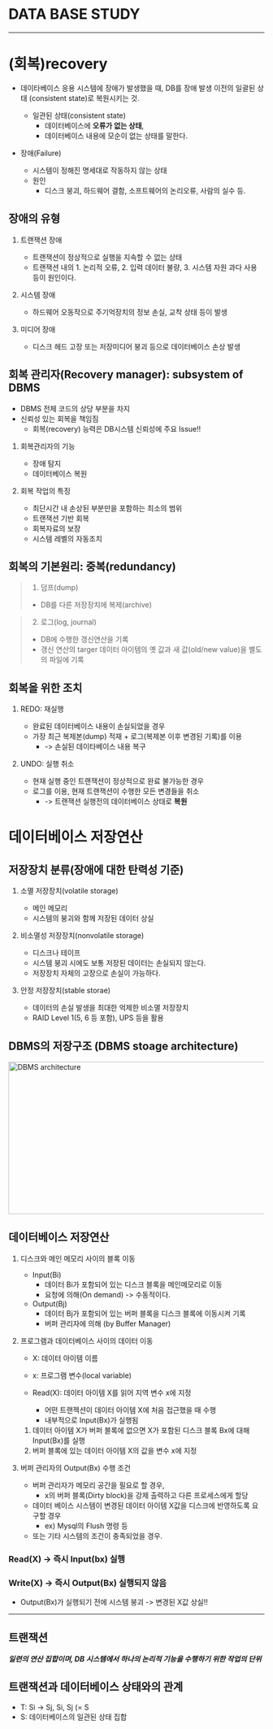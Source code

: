 # DATA BASE STUDY

----------------------------------------------------------------

# (회복)recovery

* 데이타베이스 응용 시스템에 장애가 발생했을 때, DB를 장애 발생 이전의 일괄된 상태 (consistent state)로 복원시키는 것.
  * 일관된 상태(consistent state)
    * 데이터베이스에 **오류가 없는 상태**,
    * 데이터베이스 내용에 모순이 없는 상태를 말한다.

* 장애(Failure)
  * 시스템이 정해진 명세대로 작동하지 않는 상태
  * 원인
    * 디스크 붕괴, 하드웨어 결함, 소프트웨어의 논리오류, 사람의 실수 등.

## 장애의 유형

1. 트랜잭션 장애
   * 트랜잭션이 정상적으로 실행을 지속할 수 없는 상태
   * 트랜잭션 내의 1. 논리적 오류, 2. 입력 데이터 불량, 3. 시스템 자원 과다 사용 등이 원인이다.

2. 시스템 장애
   * 하드웨어 오동작으로 주기억장치의 정보 손실, 교착 상태 등이 발생

3. 미디어 장애
   * 디스크 헤드 고장 또는 저장미디어 붕괴 등으로 데이터베이스 손상 발생

## 회복 관리자(Recovery manager): subsystem of DBMS

* DBMS 전체 코드의 상당 부분을 차지
* 신뢰성 있는 회복을 책임짐
  * 회복(recovery) 능력은 DB시스템 신뢰성에 주요 Issue!!

1. 회복관리자의 기능
   * 장애 탐지
   * 데이터베이스 복원

2. 회복 작업의 특징
   * 최단시간 내 손상된 부분만을 포함하는 최소의 범위
   * 트랜잭션 기반 회복
   * 회복자료의 보장
   * 시스템 레벨의 자동조치

## 회복의 기본원리: 중복(redundancy)

> 1. 덤프(dump)
>
> * DB를 다른 저장장치에 복제(archive)

> 2. 로그(log, journal)
>
> * DB에 수행한 갱신연산을 기록
> * 갱신 연산의 targer 데이터 아이템의 옛 값과 새 값(old/new value)을 별도의 파일에 기록

## 회복을 위한 조치

1. REDO: 재실행
   * 완료된 데이터베이스 내용이 손실되었을 경우
   * 가장 최근 복제본(dump) 적재 + 로그(복제본 이후 변경된 기록)를 이용
      * -> 손실된 데이타베이스 내용 복구

2. UNDO: 실행 취소
   * 현재 실행 중인 트랜잭션이 정상적으로 완료 불가능한 경우
   * 로그를 이용, 현재 트랜잭션이 수행한 모든 변경들을 취소
      * -> 트랜잭션 실행전의 데이터베이스 상태로 **복원**

# 데이터베이스 저장연산

## 저장장치 분류(장애에 대한 탄력성 기준)

1. 소멸 저장장치(volatile storage)
   * 메인 메모리
   * 시스템의 붕괴와 함께 저장된 데이터 상실

2. 비소멸성 저장장치(nonvolatile storage)
   * 디스크나 테이프
   * 시스템 붕괴 시에도 보통 저장된 데이터는 손실되지 않는다.
   * 저장장치 자체의 고장으로 손실이 가능하다.

3. 안정 저장장치(stable storae)
   * 데이터의 손실 발생을 최대한 억제한 비소멸 저장장치
   * RAID Level 1(5, 6 등 포함), UPS 등을 활용

## DBMS의 저장구조 (DBMS stoage architecture)

<img src="C:\Users\gusal\mini\routerbase\src\images\DBMS storage architectrue.png" alt="DBMS architecture" style="height:300px; width: 600px;"/>

## 데이터베이스 저장연산

1. 디스크와 메인 메모리 사이의 블록 이동
   * Input(Bi)
     * 데이터 Bi가 포함되어 있는 디스크 블록을 메인메모리로 이동
     * 요청에 의해(On demand) -> 수동적이다.
   * Output(Bj)
     * 데이터 Bj가 포함되어 있는 버퍼 블록을 디스크 블록에 이동시켜 기록
     * 버퍼 관리자에 의해 (by Buffer Manager)

2. 프로그램과 데이터베이스 사이의 데이터 이동
   * X: 데이터 아이템 이름
   * x: 프로그램 변수(local variable)

   * Read(X): 데이터 아이템 X를 읽어 지역 변수 x에 지정
      * 어떤 트랜젝션이 데이터 아이템 X에 처음 접근했을 때 수행
      * 내부적으로 Input(Bx)가 실행됨

    1. 데이터 아이템 X가 버퍼 블록에 없으면 X가 포함된 디스크 블록 Bx에 대해 Input(Bx)를 실행
    2. 버퍼 블록에 있는 데이터 아이템 X의 값을 변수 x에 지정

3. 버퍼 관리자의 Output(Bx) 수행 조건
    * 버퍼 관리자가 메모리 공간을 필요로 할 경우,
      * x의 버퍼 블록(Dirty block)을 강제 출력하고 다른 프로세스에게 할당
   * 데이터 베이스 시스템이 변경된 데이터 아이템 X값을 디스크에 반영하도록 요구할 경우
     * ex)  Mysql의 Flush 명령 등
   * 또는 기타 시스템의 조건이 충족되었을 경우.

### Read(X) -> 즉시 Input(bx) 실행

### Write(X) -> 즉시 Output(Bx) 실행되지 않음
* Output(Bx)가 실행되기 전에 시스템 붕괴 -> 변경된 X값 상실!!

---------------

## 트랜잭션

***일련의 연산 집합이며, DB 시스템에서 하나의 논리적 기능을 수행하기 위한 작업의 단위***

## 트랜잭션과 데이터베이스 상태와의 관계 

* T: Si -> Sj, Si, Sj (= S
* S: 데이터베이스의 일관된 상태 집합

